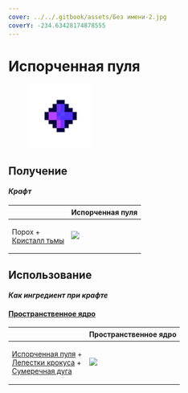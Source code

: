 ```yaml
---
cover: ../../.gitbook/assets/Без имени-2.jpg
coverY: -234.63428174878555
---
```


# Испорченная пуля

<figure><img src="../../.gitbook/assets/corrupted_bullet_128.png" alt=""><figcaption></figcaption></figure>

## Получение

#### _Крафт_

| ㅤ                                                             | Испорченная пуля                                 |
| ------------------------------------------------------------- | ------------------------------------------------ |
| <p>Порох +<br><a href="dark_crystal.md">Кристалл тьмы</a></p> | ![](../../.gitbook/assets/corrupted\_bullet.png) |

## Использование

#### _Как ингредиент при крафте_

#### [Пространственное ядро](spawner\_seeker.md)

| ㅤ                                                                                                                                                             | Пространственное ядро                          |
| ------------------------------------------------------------------------------------------------------------------------------------------------------------- | ---------------------------------------------- |
| <p><a href="corrupted_bullet.md">Испорченная пуля</a> +<br><a href="crocus_petals.md">Лепестки крокуса</a> +<br><a href="dusk_arc.md">Сумеречная дуга</a></p> | ![](../../.gitbook/assets/spawner\_seeker.png) |
